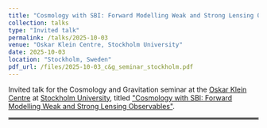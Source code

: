 ```yaml
---
title: "Cosmology with SBI: Forward Modelling Weak and Strong Lensing Observables"
collection: talks
type: "Invited talk"
permalink: /talks/2025-10-03
venue: "Oskar Klein Centre, Stockholm University"
date: 2025-10-03
location: "Stockholm, Sweden"
pdf_url: /files/2025-10-03_c&g_seminar_stockholm.pdf
---
```


Invited talk for the Cosmology and Gravitation seminar at the [Oskar Klein Centre](https://www.okc.albanova.se/st) at [Stockholm University](https://www.su.se/cmlink/stockholm-university), titled ["Cosmology with SBI: Forward Modelling Weak and Strong Lensing Observables"](../files/2025-10-03_c&g_seminar_stockholm.pdf).

<hr style="border:2px solid gray">
